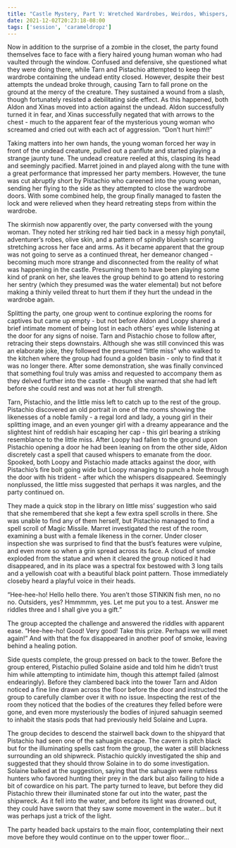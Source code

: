 ```yaml
---
title: "Castle Mystery, Part V: Wretched Wardrobes, Weirdos, Whispers, and Wit"
date: 2021-12-02T20:23:18-08:00
tags: ['session', 'carameldropz']
---
```


Now in addition to the surprise of a zombie in the closet, the party found themselves face to face with a fiery haired young human woman who had vaulted through the window. Confused and defensive, she questioned what they were doing there, while Tarn and Pistachio attempted to keep the wardrobe containing the undead entity closed. However, despite their best attempts the undead broke through, causing Tarn to fall prone on the ground at the mercy of the creature. They sustained a wound from a slash, though fortunately resisted a debilitating side effect. As this happened, both Aldon and Xinas moved into action against the undead. Aldon successfully turned it in fear, and Xinas successfully negated that with arrows to the chest - much to the apparent fear of the mysterious young woman who screamed and cried out with each act of aggression. “Don’t hurt him!!”

Taking matters into her own hands, the young woman forced her way in front of the undead creature, pulled out a panflute and started playing a strange jaunty tune. The undead creature reeled at this, clasping its head and seemingly pacified. Marret joined in and played along with the tune with a great performance that impressed her party members. However, the tune was cut abruptly short by Pistachio who careened into the young woman, sending her flying to the side as they attempted to close the wardrobe doors. With some combined help, the group finally managed to fasten the lock and were relieved when they heard retreating steps from within the wardrobe.

The skirmish now apparently over, the party conversed with the young woman. They noted her striking red hair tied back in a messy high ponytail, adventurer’s robes, olive skin, and a pattern of spindly blueish scarring stretching across her face and arms. As it became apparent that the group was not going to serve as a continued threat, her demeanor changed - becoming much more strange and disconnected from the reality of what was happening in the castle. Presuming them to have been playing some kind of prank on her, she leaves the group behind to go attend to restoring her sentry (which they presumed was the water elemental) but not before making a thinly veiled threat to hurt them if they hurt the undead in the wardrobe again.

Splitting the party, one group went to continue exploring the rooms for captives but came up empty - but not before Aldon and Loopy shared a brief intimate moment of being lost in each others’ eyes while listening at the door for any signs of noise. Tarn and Pistachio chose to follow after, retracing their steps downstairs. Although she was still convinced this was an elaborate joke, they followed the presumed “little miss” who walked to the kitchen where the group had found a golden basin - only to find that it was no longer there. After some demonstration, she was finally convinced that something foul truly was amiss and requested to accompany them as they delved further into the castle - though she warned that she had left before she could rest and was not at her full strength.

Tarn, Pistachio, and the little miss left to catch up to the rest of the group. Pistachio discovered an old portrait in one of the rooms showing the likenesses of a noble family - a regal lord and lady, a young girl in their splitting image, and an even younger girl with a dreamy appearance and the slightest hint of reddish hair escaping her cap - this girl bearing a striking resemblance to the little miss. After Loopy had fallen to the ground upon Pistachio opening a door he had been leaning on from the other side, Aldon discretely cast a spell that caused whispers to emanate from the door. Spooked, both Loopy and Pistachio made attacks against the door, with Pistachio’s fire bolt going wide but Loopy managing to punch a hole through the door with his trident - after which the whispers disappeared. Seemingly nonplussed, the little miss suggested that perhaps it was nargles, and the party continued on.

They made a quick stop in the library on little miss’ suggestion who said that she remembered that she kept a few extra spell scrolls in there. She was unable to find any of them herself, but Pistachio managed to find a spell scroll of Magic Missile. Marret investigated the rest of the room, examining a bust with a female likeness in the corner. Under closer inspection she was surprised to find that the bust’s features were vulpine, and even more so when a grin spread across its face. A cloud of smoke exploded from the statue and when it cleared the group noticed it had disappeared, and in its place was a spectral fox bestowed with 3 long tails and a yellowish coat with a beautiful black point pattern. Those immediately closeby heard a playful voice in their heads.

“Hee-hee-ho! Hello hello there. You aren’t those STINKIN fish men, no no no. Outsiders, yes? Hmmmmm, yes. Let me put you to a test. Answer me riddles three and I shall give you a gift.”

The group accepted the challenge and answered the riddles with apparent ease.
“Hee-hee-ho! Good! Very good! Take this prize. Perhaps we will meet again!” And with that the fox disappeared in another poof of smoke, leaving behind a healing potion.

Side quests complete, the group pressed on back to the tower. Before the group entered, Pistachio pulled Solaine aside and told him he didn’t trust him while attempting to intimidate him, though this attempt failed (almost endearingly). Before they clambered back into the tower Tarn and Aldon noticed a fine line drawn across the floor before the door and instructed the group to carefully clamber over it with no issue. Inspecting the rest of the room they noticed that the bodies of the creatures they felled before were gone, and even more mysteriously the bodies of injured sahuagin seemed to inhabit the stasis pods that had previously held Solaine and Lupra.

The group decides to descend the stairwell back down to the shipyard that Pistachio had seen one of the sahuagin escape. The cavern is pitch black but for the illuminating spells cast from the group, the water a still blackness surrounding an old shipwreck. Pistachio quickly investigated the ship and suggested that they should throw Solaine in to do some investigation. Solaine balked at the suggestion, saying that the sahuagin were ruthless hunters who favored hunting their prey in the dark but also failing to hide a bit of cowardice on his part. The party turned to leave, but before they did Pistachio threw their illuminated stone far out into the water, past the shipwreck. As it fell into the water, and before its light was drowned out, they could have sworn that they saw some movement in the water… but it was perhaps just a trick of the light.

The party headed back upstairs to the main floor, contemplating their next move before they would continue on to the upper tower floor...
